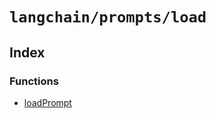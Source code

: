 `langchain/prompts/load`
========================

Index[​](#index "Direct link to Index")
---------------------------------------

### Functions[​](#functions "Direct link to Functions")

*   [loadPrompt](/docs/api/prompts_load/functions/loadPrompt)